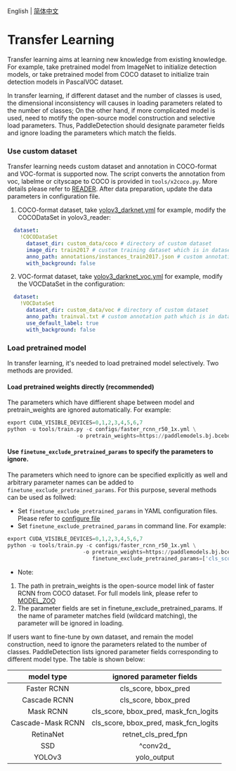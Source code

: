 English | [简体中文](TRANSFER_LEARNING_cn.md)

# Transfer Learning

Transfer learning aims at learning new knowledge from existing knowledge. For example, take pretrained model from ImageNet to initialize detection models, or take pretrained model from COCO dataset to initialize train detection models in PascalVOC dataset.

In transfer learning, if different dataset and the number of classes is used, the dimensional inconsistency will causes in loading parameters related to the number of classes; On the other hand, if more complicated model is used, need to motify the open-source model construction and selective load parameters. Thus, PaddleDetection should designate parameter fields and ignore loading the parameters which match the fields.

### Use custom dataset

Transfer learning needs custom dataset and annotation in COCO-format and VOC-format is supported now. The script converts the annotation from voc, labelme or cityscape to COCO is provided in ```tools/x2coco.py```. More details please refer to [READER](READER.md). After data preparation, update the data parameters in configuration file.


1. COCO-format dataset, take [yolov3\_darknet.yml](https://github.com/PaddlePaddle/PaddleDetection/blob/master/configs/yolov3_darknet.yml#L66) for example, modify the COCODataSet in yolov3\_reader:

```yml
  dataset:
    !COCODataSet
      dataset_dir: custom_data/coco # directory of custom dataset
      image_dir: train2017 # custom training dataset which is in dataset_dir
      anno_path: annotations/instances_train2017.json # custom annotation path which is in dataset_dir
      with_background: false
```

2. VOC-format dataset, take [yolov3\_darknet\_voc.yml](https://github.com/PaddlePaddle/PaddleDetection/blob/master/configs/yolov3_darknet_voc.yml#L67) for example, modify the VOCDataSet in the configuration:

```yml
  dataset:
    !VOCDataSet
      dataset_dir: custom_data/voc # directory of custom dataset
      anno_path: trainval.txt # custom annotation path which is in dataset_dir
      use_default_label: true
      with_background: false
```


### Load pretrained model

In transfer learning, it's needed to load pretrained model selectively. Two methods are provided.

#### Load pretrained weights directly (**recommended**)

The parameters which have diffierent shape between model and pretrain\_weights are ignored automatically. For example:

```python
export CUDA_VISIBLE_DEVICES=0,1,2,3,4,5,6,7
python -u tools/train.py -c configs/faster_rcnn_r50_1x.yml \
                      -o pretrain_weights=https://paddlemodels.bj.bcebos.com/object_detection/faster_rcnn_r50_1x.tar
```

#### Use `finetune_exclude_pretrained_params` to specify the parameters to ignore.

The parameters which need to ignore can be specified explicitly as well and arbitrary parameter names can be added to `finetune_exclude_pretrained_params`. For this purpose, several methods can be used as follwed:

- Set `finetune_exclude_pretrained_params` in YAML configuration files. Please refer to [configure file](https://github.com/PaddlePaddle/PaddleDetection/blob/master/configs/yolov3_mobilenet_v1_fruit.yml#L15)
- Set `finetune_exclude_pretrained_params` in command line. For example:

```python
export CUDA_VISIBLE_DEVICES=0,1,2,3,4,5,6,7
python -u tools/train.py -c configs/faster_rcnn_r50_1x.yml \
                        -o pretrain_weights=https://paddlemodels.bj.bcebos.com/object_detection/faster_rcnn_r50_1x.tar \
                           finetune_exclude_pretrained_params=['cls_score','bbox_pred'] \
```

* Note:

1. The path in pretrain\_weights is the open-source model link of faster RCNN from COCO dataset. For full models link, please refer to [MODEL_ZOO](../MODEL_ZOO.md)
2. The parameter fields are set in finetune\_exclude\_pretrained\_params. If the name of parameter matches field (wildcard matching), the parameter will be ignored in loading.

If users want to fine-tune by own dataset, and remain the model construction, need to ignore the parameters related to the number of classes. PaddleDetection lists ignored parameter fields corresponding to different model type. The table is shown below: </br>

|      model type    |         ignored parameter fields          |
| :----------------: | :---------------------------------------: |
|     Faster RCNN    |          cls\_score, bbox\_pred           |
|     Cascade RCNN   |          cls\_score, bbox\_pred           |
|       Mask RCNN    | cls\_score, bbox\_pred, mask\_fcn\_logits |
|  Cascade-Mask RCNN | cls\_score, bbox\_pred, mask\_fcn\_logits |
|      RetinaNet     |           retnet\_cls\_pred\_fpn          |
|        SSD         |                ^conv2d\_                  |
|       YOLOv3       |              yolo\_output                 |
